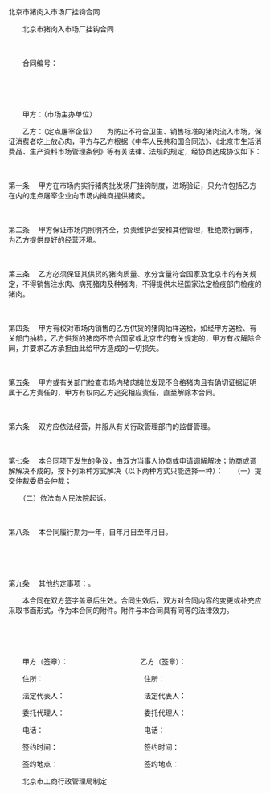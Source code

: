 



北京市猪肉入市场厂挂钩合同



 


 
　　北京市猪肉入市场厂挂钩合同
 
　　



　　合同编号：

　　

　　

　　甲方：（市场主办单位）　　

　　乙方：（定点屠宰企业）　　为防止不符合卫生、销售标准的猪肉流入市场，保证消费者吃上放心肉，甲方与乙方根据《中华人民共和国合同法》、《北京市生活消费品、生产资料市场管理条例》等有关法律、法规的规定，经协商达成协议如下：

　　

第一条
　甲方在市场内实行猪肉批发场厂挂钩制度，进场验证，只允许包括乙方在内的定点屠宰企业向市场内摊商提供猪肉。

　　

第二条
　甲方保证市场内照明齐全，负责维护治安和其他管理，杜绝欺行霸市，为乙方提供良好的经营环境。

　　

第三条
　乙方必须保证其供货的猪肉质量、水分含量符合国家及北京市的有关规定，不得销售注水肉、病死猪肉及种猪肉，不得提供未经国家法定检疫部门检疫的猪肉。

　　

第四条
　甲方有权对市场内销售的乙方供货的猪肉抽样送检，如经甲方送检、有关部门抽检，乙方供货的猪肉不符合国家或北京市的有关规定的，甲方有权解除合同，并要求乙方承担由此给甲方造成的一切损失。

　　

第五条
　甲方或有关部门检查市场内猪肉摊位发现不合格猪肉且有确切证据证明属于乙方责任的，甲方有权向乙方追究相应责任，直至解除本合同。

　　

第六条
　双方应依法经营，并服从有关行政管理部门的监督管理。

　　

第七条
　本合同项下发生的争议，由双方当事人协商或申请调解解决；协商或调解解决不成的，按下列第种方式解决（以下两种方式只能选择一种）：　　（一）提交仲裁委员会仲裁；　　

　　（二）依法向人民法院起诉。

　　

第八条
　本合同履行期为一年，自年月日至年月日。

　　

　　

第九条
　其他约定事项：。　　

　　本合同在双方签字盖章后生效。合同生效后，双方对合同内容的变更或补充应采取书面形式，作为本合同的附件。附件与本合同具有同等的法律效力。　　

　　

　　

　　甲方（签章）：　　　　　　　　　　 乙方（签章）：　　

　　住所：　　　　　　　　　　　　　　 住所：　　

　　法定代表人：　　　　　　　　　　　 法定代表人：　　

　　委托代理人：　　　　　　　　　　　 委托代理人：　　

　　电话：　　　　　　　　　　　　　　 电话：　　

　　签约时间：　　　　　　　　　　　　 签约时间：　　

　　签约地点：　　　　　　　　　　　　 签约地点：　　

　　北京市工商行政管理局制定
